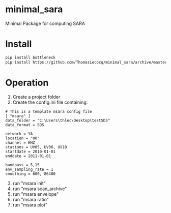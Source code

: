 # minimal_sara
Minimal Package for computing SARA


Install
=======

```sh
pip install bottleneck
pip install https://github.com/ThomasLecocq/minimal_sara/archive/master.zip
```
Operation
=========

1. Create a project folder
2. Create the config.ini file containing:

```text
# This is a template msara config file
[ "msara" ]
data_folder = "C:\Users\thlec\Desktop\testSDS"
data_format = SDS

network = YA
location = "00"
channel = HHZ
stations = UV05, UV06, UV10
startdate = 2010-01-01
enddate = 2011-01-01

bandpass = 5,15
env_sampling_rate = 1
smoothing = 600, 86400
```

3. run "msara init"
4. run "msara scan_archive"
5. run "msara envelope"
6. run "msara ratio"
7. run "msara plot"
